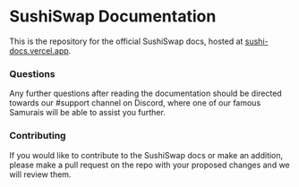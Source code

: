 # SushiSwap Documentation

This is the repository for the official SushiSwap docs, hosted at [sushi-docs.vercel.app](sushi-docs.vercel.app).

### Questions

Any further questions after reading the documentation should be directed towards our #support channel on Discord, where one of our famous Samurais will be able to assist you further.

### Contributing

If you would like to contribute to the SushiSwap docs or make an addition, please make a pull request on the repo with your proposed changes and we will review them.
